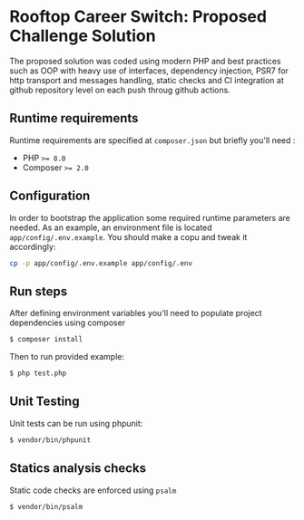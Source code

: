 # Rooftop Career Switch: Proposed Challenge Solution 


The proposed solution was coded using modern PHP and best practices such as OOP with heavy use of interfaces, dependency injection, PSR7 for http transport and messages handling, static checks and CI integration at github repository level on each push throug github actions.

## Runtime requirements

Runtime requirements are specified at `composer.json` but briefly you'll need :

- PHP `>= 8.0`
- Composer `>= 2.0`

## Configuration

In order to bootstrap the application some required runtime parameters are needed. As an example, an environment file is located `app/config/.env.example`. You should make a copu and tweak it accordingly:

```bash
cp -p app/config/.env.example app/config/.env
```
## Run steps
 
After defining environment variables you'll need to populate project dependencies using composer
```bash
$ composer install
```
Then to run provided example:

```bash
$ php test.php
```

## Unit Testing

Unit tests can be run using phpunit:

```bash
$ vendor/bin/phpunit 
```

## Statics analysis checks

Static code checks are enforced using `psalm`

```bash
$ vendor/bin/psalm 
```